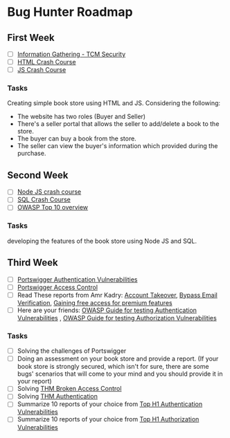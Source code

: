 # Bug Hunter Roadmap
## First Week
- [ ] [Information Gathering - TCM Security](https://academy.tcm-sec.com/courses/enrolled/1152300)
- [ ] [HTML Crash Course](https://www.youtube.com/watch?v=q3yFo-t1ykw&pp=ygUgaHRtbCBjcmFzaCBjb3Vyc2Ug2KjYp9mE2LnYsdio2Yo%3D)
- [ ] [JS Crash Course](https://www.youtube.com/watch?v=hdI2bqOjy3c&t=2s&pp=ygUPanMgY3Jhc2ggY291cnNl)

### Tasks
Creating simple book store using HTML and JS. Considering the following:
- The website has two roles (Buyer and Seller)
- There's a seller portal that allows the seller to add/delete a book to the store.
- The buyer can buy a book from the store.
- The seller can view the buyer's information which provided during the purchase.

## Second Week
- [ ] [Node JS crash course](https://www.youtube.com/watch?v=32M1al-Y6Ag&pp=ygUUTm9kZSBqcyBjcmFzaCBjb3Vyc2U%3D)
- [ ] [SQL Crash Course](https://www.sololearn.com/en/learn/courses/sql-introduction)
- [ ] [OWASP Top 10 overview](https://www.youtube.com/playlist?list=PLyqga7AXMtPOguwtCCXGZUKvd2CDCmUgQ)

### Tasks
developing the features of the book store using Node JS and SQL.

## Third Week
- [ ] [Portswigger Authentication Vulnerabilities](https://portswigger.net/web-security/learning-paths/authentication-vulnerabilities)
- [ ] [Portswigger Access Control](https://portswigger.net/web-security/access-control)
- [ ] Read These reports from Amr Kadry: [Account Takeover](https://0d-amr.medium.com/account-takeover-how-i-gained-access-to-any-user-account-through-a-simple-registration-flaw-96f9f6bdc0ae), [Bypass Email Verification](https://0d-amr.medium.com/bypass-email-verification-in-mozilla-2ab45ac36c42), [Gaining free access for premium features](https://0d-amr.medium.com/from-an-out-of-scope-bug-to-unlocking-lifetime-premium-accounts-in-mozilla-fe96371d814c)
- [ ] Here are your friends: [OWASP Guide for testing Authentication Vulnerabilities](https://owasp.org/www-project-web-security-testing-guide/latest/4-Web_Application_Security_Testing/04-Authentication_Testing/README) , [OWASP Guide for testing Authorization Vulnerabilities](https://owasp.org/www-project-web-security-testing-guide/latest/4-Web_Application_Security_Testing/05-Authorization_Testing/README)

### Tasks
- [ ] Solving the challenges of Portswigger
- [ ] Doing an assessment on your book store and provide a report. (If your book store is strongly secured, which isn't for sure, there are some bugs' scenarios that will come to your mind and you should provide it in your report)
- [ ] Solving [THM Broken Access Control](https://tryhackme.com/room/owaspbrokenaccesscontrol)
- [ ] Solving [THM Authentication](https://tryhackme.com/module/authentication)
- [ ] Summarize 10 reports of your choice from [Top H1 Authentication Vulnerabilities](https://github.com/reddelexc/hackerone-reports/blob/master/tops_by_bug_type/TOPAUTH.md)
- [ ] Summarize 10 reports of your choice from [Top H1 Authorization Vulnerabilities](https://github.com/reddelexc/hackerone-reports/blob/master/tops_by_bug_type/TOPAUTHORIZATION.md)
